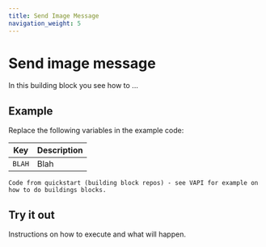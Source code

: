 ```yaml
---
title: Send Image Message
navigation_weight: 5
---
```


# Send image message

In this building block you see how to ...

## Example

Replace the following variables in the example code:

Key | Description
-- | --
`BLAH` | Blah

```
Code from quickstart (building block repos) - see VAPI for example on
how to do buildings blocks.
```

## Try it out

Instructions on how to execute and what will happen.